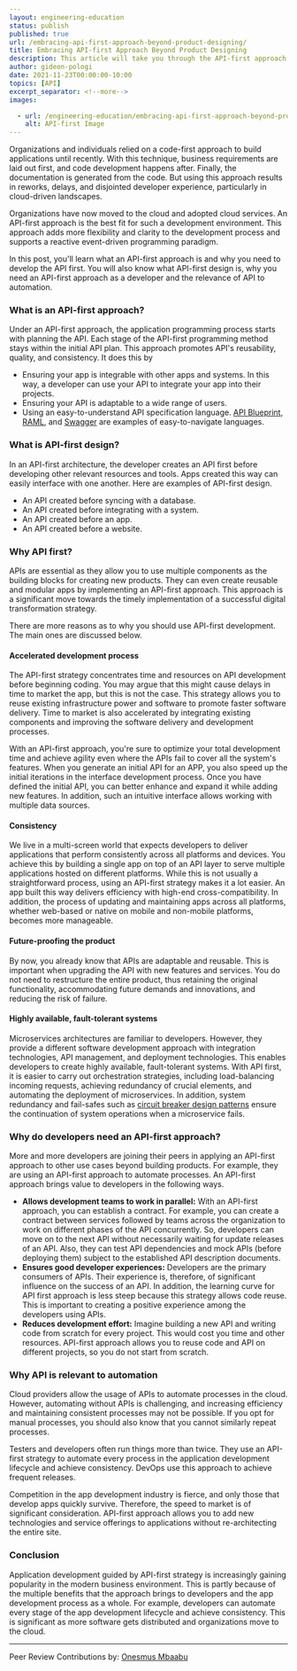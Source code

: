 ```yaml
---
layout: engineering-education
status: publish
published: true
url: /embracing-api-first-approach-beyond-product-designing/
title: Embracing API-first Approach Beyond Product Designing
description: This article will take you through the API-first approach and how we can embrace it beyond product designing. We will look at the basics of API-first design and the importance of the API-first approach to developers. 
author: gideon-pologi
date: 2021-11-23T00:00:00-10:00
topics: [API]
excerpt_separator: <!--more-->
images:

  - url: /engineering-education/embracing-api-first-approach-beyond-product-designing/hero.jpg
    alt: API-first Image
---
```

Organizations and individuals relied on a code-first approach to build applications until recently. With this technique, business requirements are laid out first, and code development happens after. Finally, the documentation is generated from the code. But using this approach results in reworks, delays, and disjointed developer experience, particularly in cloud-driven landscapes.
<!--more-->
Organizations have now moved to the cloud and adopted cloud services. An API-first approach is the best fit for such a development environment. This approach adds more flexibility and clarity to the development process and supports a reactive event-driven programming paradigm.

In this post, you'll learn what an API-first approach is and why you need to develop the API first. You will also know what API-first design is, why you need an API-first approach as a developer and the relevance of API to automation.

### What is an API-first approach?
Under an API-first approach, the application programming process starts with planning the API. Each stage of the API-first programming method stays within the initial API plan. This approach promotes API's reusability, quality, and consistency. It does this by 
- Ensuring your app is integrable with other apps and systems. In this way, a developer can use your API to integrate your app into their projects.
- Ensuring your API is adaptable to a wide range of users.
- Using an easy-to-understand API specification language. [API Blueprint](https://apiblueprint.org/), [RAML](https://raml.org/), and [Swagger](https://swagger.io/) are examples of easy-to-navigate languages.

### What is API-first design?
In an API-first architecture, the developer creates an API first before developing other relevant resources and tools. Apps created this way can easily interface with one another. Here are examples of API-first design.
- An API created before syncing with a database.
- An API created before integrating with a system.
- An API created before an app.
- An API created before a website.

### Why API first?
APIs are essential as they allow you to use multiple components as the building blocks for creating new products. They can even create reusable and modular apps by implementing an API-first approach. This approach is a significant move towards the timely implementation of a successful digital transformation strategy.

There are more reasons as to why you should use API-first development. The main ones are discussed below.

#### Accelerated development process
The API-first strategy concentrates time and resources on API development before beginning coding. You may argue that this might cause delays in time to market the app, but this is not the case. This strategy allows you to reuse existing infrastructure power and software to promote faster software delivery. Time to market is also accelerated by integrating existing components and improving the software delivery and development processes.

With an API-first approach, you're sure to optimize your total development time and achieve agility even where the APIs fail to cover all the system's features. When you generate an initial API for an APP, you also speed up the initial iterations in the interface development process. Once you have defined the initial API, you can better enhance and expand it while adding new features. In addition, such an intuitive interface allows working with multiple data sources.

#### Consistency
We live in a multi-screen world that expects developers to deliver applications that perform consistently across all platforms and devices. You achieve this by building a single app on top of an API layer to serve multiple applications hosted on different platforms. While this is not usually a straightforward process, using an API-first strategy makes it a lot easier. An app built this way delivers efficiency with high-end cross-compatibility. In addition, the process of updating and maintaining apps across all platforms, whether web-based or native on mobile and non-mobile platforms, becomes more manageable.

#### Future-proofing the product
By now, you already know that APIs are adaptable and reusable. This is important when upgrading the API with new features and services. You do not need to restructure the entire product, thus retaining the original functionality, accommodating future demands and innovations, and reducing the risk of failure.

#### Highly available, fault-tolerant systems
Microservices architectures are familiar to developers. However, they provide a different software development approach with integration technologies, API management, and deployment technologies. This enables developers to create highly available, fault-tolerant systems. With API first, it is easier to carry out orchestration strategies, including load-balancing incoming requests, achieving redundancy of crucial elements, and automating the deployment of microservices. In addition, system redundancy and fail-safes such as [circuit breaker design patterns](https://en.wikipedia.org/wiki/Circuit_breaker_design_pattern) ensure the continuation of system operations when a microservice fails.

### Why do developers need an API-first approach?
More and more developers are joining their peers in applying an API-first approach to other use cases beyond building products. For example, they are using an API-first approach to automate processes. An API-first approach brings value to developers in the following ways.
- **Allows development teams to work in parallel:** With an API-first approach, you can establish a contract. For example, you can create a contract between services followed by teams across the organization to work on different phases of the API concurrently. So, developers can move on to the next API without necessarily waiting for update releases of an API. Also, they can test API dependencies and mock APIs (before deploying them) subject to the established API description documents.
- **Ensures good developer experiences:** Developers are the primary consumers of APIs. Their experience is, therefore, of significant influence on the success of an API. In addition, the learning curve for API first approach is less steep because this strategy allows code reuse. This is important to creating a positive experience among the developers using APIs.
- **Reduces development effort:** Imagine building a new API and writing code from scratch for every project. This would cost you time and other resources. API-first approach allows you to reuse code and API on different projects, so you do not start from scratch.

### Why API is relevant to automation
Cloud providers allow the usage of APIs to automate processes in the cloud. However, automating without APIs is challenging, and increasing efficiency and maintaining consistent processes may not be possible. If you opt for manual processes, you should also know that you cannot similarly repeat processes.

Testers and developers often run things more than twice. They use an API-first strategy to automate every process in the application development lifecycle and achieve consistency. DevOps use this approach to achieve frequent releases.

Competition in the app development industry is fierce, and only those that develop apps quickly survive. Therefore, the speed to market is of significant consideration. API-first approach allows you to add new technologies and service offerings to applications without re-architecting the entire site.

### Conclusion
Application development guided by API-first strategy is increasingly gaining popularity in the modern business environment. This is partly because of the multiple benefits that the approach brings to developers and the app development process as a whole. For example, developers can automate every stage of the app development lifecycle and achieve consistency. This is significant as more software gets distributed and organizations move to the cloud.

---
Peer Review Contributions by: [Onesmus Mbaabu](/engineering-education/authors/onesmus-mbaabu/)